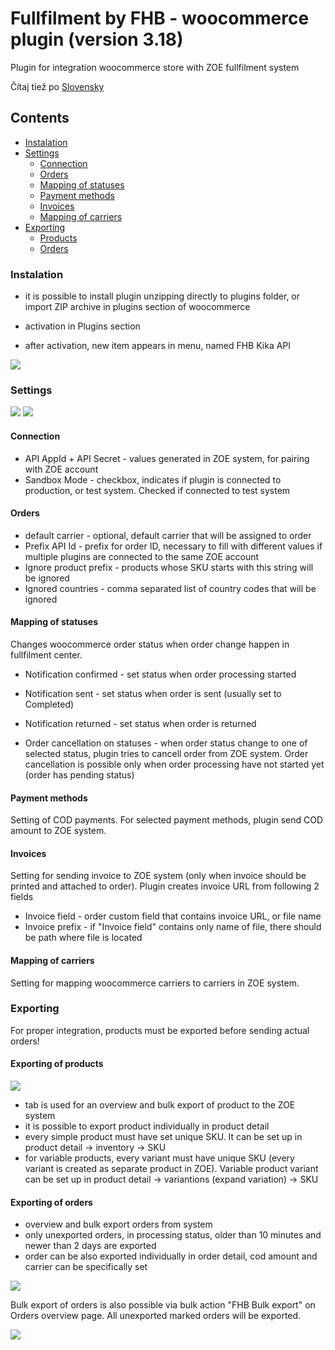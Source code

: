 # Fullfilment by FHB - woocommerce plugin (version 3.18)
Plugin for integration woocommerce store with ZOE fullfilment system

Čítaj tiež po [Slovensky](readme.sk.md)

## Contents
  - [Instalation](#instalation)
  - [Settings](#settings)
  	- [Connection](#connection)
  	- [Orders](#orders)
  	- [Mapping of statuses](#mapping-of-statuses)
  	- [Payment methods](#payment-methods)
  	- [Invoices](#invoices)
  	- [Mapping of carriers](#mapping-of-carriers)
  - [Exporting](#exporting)
    - [Products](#exporting-of-products)
    - [Orders](#exporting-of-orders)


### Instalation
- it is possible to install plugin unzipping directly to plugins folder, or import ZIP archive in plugins section of woocommerce
- activation in Plugins section

- after activation, new item appears in menu, named FHB Kika API

![](images/menu.en.png)

### Settings

![](images/setting.en.png)
![](images/setting1.en.png)

#### Connection
- API AppId + API Secret - values generated in ZOE system, for pairing with ZOE account
- Sandbox Mode - checkbox, indicates if plugin is connected to production, or test system. Checked if connected to test system

#### Orders
- default carrier - optional, default carrier that will be assigned to order
- Prefix API Id - prefix for order ID, necessary to fill with different values if multiple plugins are connected to the same ZOE account
- Ignore product prefix - products whose SKU starts with this string will be ignored
- Ignored countries - comma separated list of country codes that will be ignored

#### Mapping of statuses
Changes woocommerce order status when order change happen in fullfilment center.

- Notification confirmed - set status when order processing started
- Notification sent - set status when order is sent (usually set to Completed)
- Notification returned - set status when order is returned

- Order cancellation on statuses - when order status change to one of selected status, plugin tries to cancell order from ZOE system. Order cancellation is possible only when order processing have not started yet (order has pending status)

#### Payment methods
Setting of COD payments. For selected payment methods, plugin send COD amount to ZOE system.

#### Invoices
Setting for sending invoice to ZOE system (only when invoice should be printed and attached to order).
Plugin creates invoice URL from following 2 fields
- Invoice field - order custom field that contains invoice URL, or file name
- Invoice prefix - if "Invoice field" contains only name of file, there should be path where file is located

#### Mapping of carriers
Setting for mapping woocommerce carriers to carriers in ZOE system.


### Exporting
For proper integration, products must be exported before sending actual orders!

#### Exporting of products

![](images/products.en.png)

- tab is used for an overview and bulk export of product to the ZOE system
- it is possible to export product individually in product detail
- every simple product must have set unique SKU. It can be set up in product detail -> inventory -> SKU
- for variable products, every variant must have unique SKU (every variant is created as separate product in ZOE). Variable product variant can be set up in product detail -> variantions (expand variation) -> SKU

#### Exporting of orders

- overview and bulk export orders from system
- only unexported orders, in processing status, older than 10 minutes and newer than 2 days are exported
- order can be also exported individually in order detail, cod amount and carrier can be specifically set

![](images/orders.en.png)

Bulk export of orders is also possible via bulk action "FHB Bulk export" on Orders overview page. 
All unexported marked orders will be exported.

![](images/bulkexport.png)